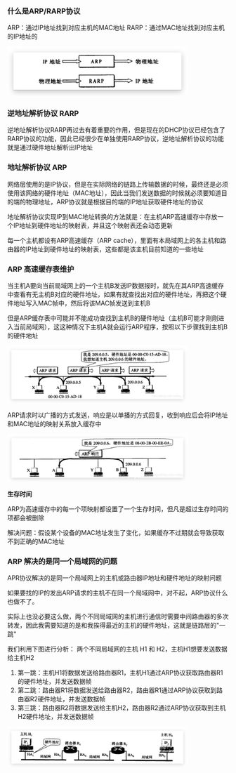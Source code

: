 ### 什么是ARP/RARP协议

ARP：通过IP地址找到对应主机的MAC地址
RARP：通过MAC地址找到对应主机的IP地址的

<img src="assets/ARP.assets/image-20210928101955895.png" alt="image-20210928101955895" style="zoom:40%;" />

### 逆地址解析协议 RARP

逆地址解析协议RARP再过去有着重要的作用，但是现在的DHCP协议已经包含了RARP协议的功能，因此已经很少在单独使用RARP协议，逆地址解析协议的功能就是通过硬件地址解析出IP地址

### 地址解析协议 ARP

网络层使用的是IP协议，但是在实际网络的链路上传输数据的时候，最终还是必须使用该网络的硬件地址（MAC地址），因此当我们发送数据的时候就必须要知道目的端的物理地址，ARP协议就是根据目的端的IP地址获取硬件地址的协议

地址解析协议实现IP到MAC地址转换的方法就是：在主机ARP高速缓存中存放一个IP地址到硬件地址的映射表，并且这个映射表还会动态更新

每一个主机都设有ARP高速缓存（ARP cache），里面有本局域网上的各主机和路由器的IP地址到硬件地址的映射表，这些都是该主机目前知道的一些地址

### ARP 高速缓存表维护

当主机A要向当前局域网上的一个主机B发送IP数据报时，就先在其ARP高速缓存中查看有无主机B对应的硬件地址，如果有就查找出对应的硬件地址，再把这个硬件地址写入MAC帧中，然后将该MAC帧发送到主机B

但是ARP缓存表中可能并不能成功查找到主机B的硬件地址（主机B可能才刚刚进入当前局域网），这这种情况下主机A就会运行ARP程序，按照以下步骤找到主机B的硬件地址

<img src="assets/ARP.assets/image-20210928103035709.png" alt="image-20210928103035709" style="zoom:40%;" />

ARP请求时以广播的方式发送，响应是以单播的方式回复，收到响应后会将IP地址和MAC地址的映射关系放入缓存中

<img src="assets/ARP.assets/image-20210928103209959.png" alt="image-20210928103209959" style="zoom:40%;" />

**生存时间**

ARP为高速缓存中的每一个项映射都设置了一个生存时间，但凡是超过生存时间的项都会被删除

解决问题：假设某个设备的MAC地址发生了变化，如果缓存不过期就会导致获取不到正确的MAC地址

### ARP 解决的是同一个局域网的问题

APR协议解决的是同一个局域网上的主机或路由器IP地址和硬件地址的映射问题

如果要找的IP的发出ARP请求的主机不在同一个局域网中，对不起，ARP协议什么也做不了。

实际上也没必要这么做，两个不同局域网的主机进行通信时需要中间路由器的多次转发，因此我需要知道的是和我挨得最近的主机的硬件地址，这就是链路层的"一跳"

我们利用下图进行分析：
两个不同局域网的主机 H1 和 H2，主机H1想要发送数据给主机H2

1. 第一跳：主机H1将数据发送给路由器R1，主机H1通过ARP协议获取路由器R1的硬件地址，并发送数据帧
2. 第二跳：路由器R1将数据发送给路由器R2，路由器R1通过ARP协议获取到路由器R2硬件地址，并发送数据帧
3. 第三跳：路由器R2将数据发送给主机H2，路由器R2通过ARP协议获取到主机H2硬件地址，并发送数据帧

<img src="assets/ARP.assets/image-20210928104951946.png" alt="image-20210928104951946" style="zoom:40%;" />